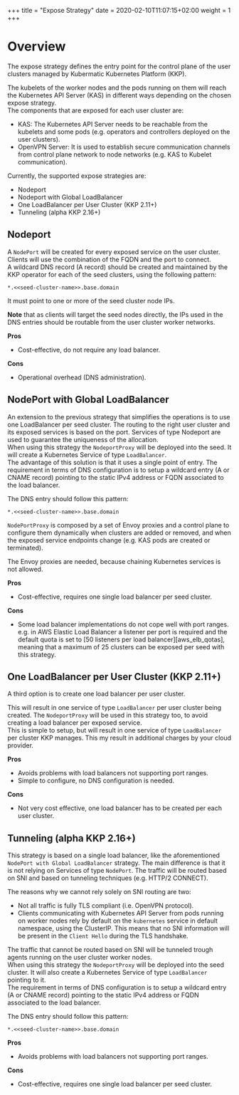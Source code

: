 +++
title = "Expose Strategy"
date = 2020-02-10T11:07:15+02:00
weight = 1
+++

# Overview

The expose strategy defines the entry point for the control plane of the user
clusters managed by Kubermatic Kubernetes Platform (KKP).

The kubelets of the worker nodes and the pods running on them will reach the
Kubernetes API Server (KAS) in different ways depending on the chosen expose
strategy.\
The components that are exposed for each user cluster are:
* KAS: The Kubernetes API Server needs to be reachable from the kubelets and
  some pods (e.g. operators and controllers deployed on the user clusters).
* OpenVPN Server: It is used to establish secure communication channels from
  control plane network to node networks (e.g. KAS to Kubelet communication).

Currently, the supported expose strategies are:

* Nodeport
* Nodeport with Global LoadBalancer
* One LoadBalancer per User Cluster (KKP 2.11+)
* Tunneling (alpha KKP 2.16+)

## Nodeport

A `NodePort` will be created for every exposed service on the user cluster.
Clients will use the combination of the FQDN and the port to connect.\
A wildcard DNS record (A record) should be created and maintained by the KKP
operator for each of the seed clusters, using the following pattern:

`*.<<seed-cluster-name>>.base.domain`

It must point to one or more of the seed cluster node IPs.

**Note** that as clients will target the seed nodes directly, the IPs used in the
DNS entries should be routable from the user cluster worker networks.

**Pros**
* Cost-effective, do not require any load balancer.

**Cons**
* Operational overhead (DNS administration).


## NodePort with Global LoadBalancer

An extension to the previous strategy that simplifies the operations is to use
one LoadBalancer per seed cluster. The routing to the right user cluster and
its exposed services is based on the port. Services of type Nodeport are used
to guarantee the uniqueness of the allocation.\
When using this strategy the `NodeportProxy` will be deployed into the seed.
It will create a Kubernetes Service of type `LoadBalancer`.\
The advantage of this solution is that it uses a single point of entry.
The requirement in terms of DNS configuration is to setup a wildcard entry (A
or CNAME record) pointing to the static IPv4 address or FQDN associated to the
load balancer.

The DNS entry should follow this pattern:

`*.<<seed-cluster-name>>.base.domain`

`NodePortProxy` is composed by a set of Envoy proxies and a control plane to
configure them dynamically when clusters are added or removed, and when the
exposed service endpoints change (e.g. KAS pods are created or terminated).

The Envoy proxies are needed, because chaining Kubernetes services is not
allowed.

**Pros**
* Cost-effective, requires one single load balancer per seed cluster.

**Cons**
* Some load balancer implementations do not cope well with port ranges. e.g.
  in AWS Elastic Load Balancer a listener per port is required and the default
  quota is set to [50 listeners per load balancer][aws_elb_qotas], meaning that
  a maximum of 25 clusters can be exposed per seed with this strategy.


## One LoadBalancer per User Cluster (KKP 2.11+)

A third option is to create one load balancer per user cluster.

This will result in one service of type `LoadBalancer` per user cluster being
created. The `NodeportProxy` will be used in this strategy too, to avoid
creating a load balancer per exposed service.\
This is simple to setup, but will result in one service of type `LoadBalancer` per cluster
KKP manages. This my result in additional charges by your cloud provider.

**Pros**
* Avoids problems with load balancers not supporting port ranges.
* Simple to configure, no DNS configuration is needed.

**Cons**
* Not very cost effective, one load balancer has to be created per each user
  cluster.


## Tunneling (alpha KKP 2.16+)

This strategy is based on a single load balancer, like the aforementioned
`NodePort with Global LoadBalancer` strategy. The main difference is that it is
not relying on Services of type `NodePort`. The traffic will be routed based on
SNI and based on tunneling techniques (e.g. HTTP/2 CONNECT).

The reasons why we cannot rely solely on SNI routing are two:
* Not all traffic is fully TLS compliant (i.e. OpenVPN protocol).
* Clients communicating with Kubernetes API Server from pods running on worker
  nodes rely by default on the `kubernetes` service in default namespace, using
  the ClusterIP. This means that no SNI information will be present in the
  `Client Hello` during the TLS handshake. 

The traffic that cannot be routed based on SNI will be tunneled trough agents
running on the user cluster worker nodes.\
When using this strategy the `NodeportProxy` will be deployed into the seed
cluster. It will also create a Kubernetes Service of type `LoadBalancer`
pointing to it.\
The requirement in terms of DNS configuration is to setup a wildcard entry (A
or CNAME record) pointing to the static IPv4 address or FQDN associated to the
load balancer.

The DNS entry should follow this pattern:

`*.<<seed-cluster-name>>.base.domain`

**Pros**
* Avoids problems with load balancers not supporting port ranges.

**Cons**
* Cost-effective, requires one single load balancer per seed cluster.


[aws_elb_quotas]: https://docs.aws.amazon.com/elasticloadbalancing/latest/application/load-balancer-limits.html
